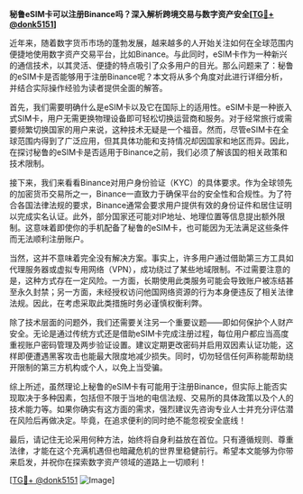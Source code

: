**秘鲁eSIM卡可以注册Binance吗？深入解析跨境交易与数字资产安全[[TG💪+ @donk5151](https://t.me/s/donk5151)]**

近年来，随着数字货币市场的蓬勃发展，越来越多的人开始关注如何在全球范围内便捷地使用数字资产交易平台，比如Binance。与此同时，eSIM卡作为一种新兴的通信技术，以其灵活、便捷的特点吸引了众多用户的目光。那么问题来了：秘鲁的eSIM卡是否能够用于注册Binance呢？本文将从多个角度对此进行详细分析，并结合实际操作经验为读者提供全面的解答。

首先，我们需要明确什么是eSIM卡以及它在国际上的适用性。eSIM卡是一种嵌入式SIM卡，用户无需更换物理设备即可轻松切换运营商和服务。对于经常旅行或需要频繁切换国家的用户来说，这种技术无疑是一个福音。然而，尽管eSIM卡在全球范围内得到了广泛应用，但其具体功能和支持情况却因国家和地区而异。因此，在探讨秘鲁的eSIM卡是否适用于Binance之前，我们必须了解该国的相关政策和技术限制。

接下来，我们来看看Binance对用户身份验证（KYC）的具体要求。作为全球领先的加密货币交易所之一，Binance一直致力于确保平台的安全性和合规性。为了符合各国法律法规的要求，Binance通常会要求用户提供有效的身份证件和居住证明以完成实名认证。此外，部分国家还可能对IP地址、地理位置等信息提出额外限制。这意味着即使你的手机配备了秘鲁的eSIM卡，也可能因为无法满足这些条件而无法顺利注册账户。

当然，这并不意味着完全没有解决方案。事实上，许多用户通过借助第三方工具如代理服务器或虚拟专用网络（VPN），成功绕过了某些地域限制。不过需要注意的是，这种方式存在一定风险。一方面，长期使用此类服务可能会导致账户被冻结甚至永久封禁；另一方面，未经授权访问他国网络资源的行为本身便违反了相关法律法规。因此，在考虑采取此类措施时务必谨慎权衡利弊。

除了技术层面的问题外，我们还需要关注另一个重要议题——即如何保护个人财产安全。无论是通过传统方式还是借助eSIM卡完成注册过程，每位用户都应当高度重视账户密码管理及两步验证设置。建议定期更改密码并启用双因素认证功能，这样即便遭遇黑客攻击也能最大限度地减少损失。同时，切勿轻信任何声称能帮助绕开限制的第三方机构或个人，以免上当受骗。

综上所述，虽然理论上秘鲁的eSIM卡有可能用于注册Binance，但实际上能否实现取决于多种因素，包括但不限于当地的电信法规、交易所的具体政策以及个人的技术能力等。如果你确实有这方面的需求，强烈建议先咨询专业人士并充分评估潜在风险后再做决定。毕竟，在追求便利的同时绝不能忽视安全底线！

最后，请记住无论采用何种方法，始终将自身利益放在首位。只有遵循规则、尊重法律，才能在这个充满机遇但也暗藏危机的世界里稳健前行。希望本文能够为你带来启发，并祝你在探索数字资产领域的道路上一切顺利！

[[TG💪+ @donk5151](https://t.me/s/donk5151) ![Image](https://i.postimg.cc/rwNCRYN7/Snipaste-2025-04-30-17-27-05.png)]